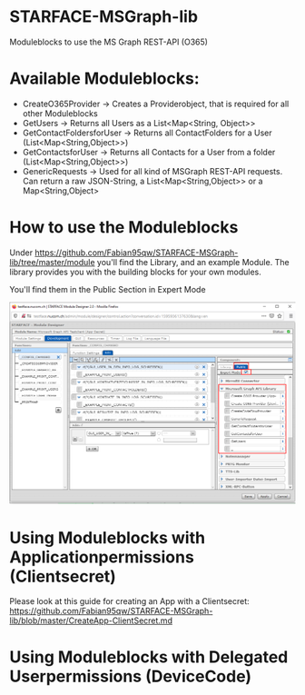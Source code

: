 
# STARFACE-MSGraph-lib 
Moduleblocks to use the MS Graph REST-API (O365)

# Available Moduleblocks:
- CreateO365Provider -> Creates a Providerobject, that is required for all other Moduleblocks
- GetUsers -> Returns all Users as a List<Map<String, Object>> 
- GetContactFoldersforUser -> Returns all ContactFolders for a User (List<Map<String,Object>>)
- GetContactsforUser -> Returns all Contacts for a User from a folder (List<Map<String,Object>>)
- GenericRequests -> Used for all kind of MSGraph REST-API requests. Can return a raw JSON-String, a List<Map<String,Object>> or a Map<String,Object> 

# How to use the Moduleblocks
Under https://github.com/Fabian95qw/STARFACE-MSGraph-lib/tree/master/module you'll find the Library, and an example Module. 
The library provides you with the building blocks for your own modules.

You'll find them in the Public Section in Expert Mode

  ![Moduleblocks](/img/moduleblocks.png "Moduleblocks")


# Using Moduleblocks with Applicationpermissions (Clientsecret)
Please look at this guide for creating an App with a Clientsecret: https://github.com/Fabian95qw/STARFACE-MSGraph-lib/blob/master/CreateApp-ClientSecret.md

# Using Moduleblocks with Delegated Userpermissions (DeviceCode)
